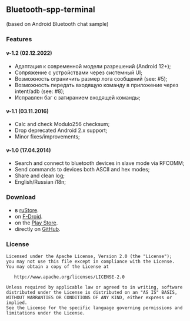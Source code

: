 ## Bluetooth-spp-terminal
(based on Android Bluetooth chat sample)

### Features
#### v-1.2 (02.12.2022)
 * Адаптация к современной модели разрешений (Android 12+);
 * Сопряжение с устройствами через системный UI;
 * Возможность ограничить размер лога сообщений (see: #5);
 * Возможность передать входящую команду в приложение через intent/adb (see: #8);
 * Исправлен баг с затиранием входящей команды;

#### v-1.1 (03.11.2016)
 * Calc and check Modulo256 checksum;
 * Drop deprecated Android 2.x support;
 * Minor fixes/improvements;

#### v-1.0 (17.04.2014)
 * Search and connect to bluetooth devices in slave mode via RFCOMM;
 * Send commands to devices both ASCII and hex modes;
 * Share and clean log;
 * English/Russian i18n;
 

### Download
* в [ruStore](https://apps.rustore.ru/app/ru.sash0k.bluetooth_terminal).
* on [F-Droid](https://f-droid.org/repository/browse/?fdid=ru.sash0k.bluetooth_terminal).
* on the [Play Store](https://play.google.com/store/apps/details?id=ru.sash0k.bluetooth_terminal).
* directly on [GitHub](https://github.com/Sash0k/bluetooth-spp-terminal/releases).

### License


    Licensed under the Apache License, Version 2.0 (the "License");
    you may not use this file except in compliance with the License.
    You may obtain a copy of the License at

       http://www.apache.org/licenses/LICENSE-2.0

    Unless required by applicable law or agreed to in writing, software
    distributed under the License is distributed on an "AS IS" BASIS,
    WITHOUT WARRANTIES OR CONDITIONS OF ANY KIND, either express or implied.
    See the License for the specific language governing permissions and
    limitations under the License.
